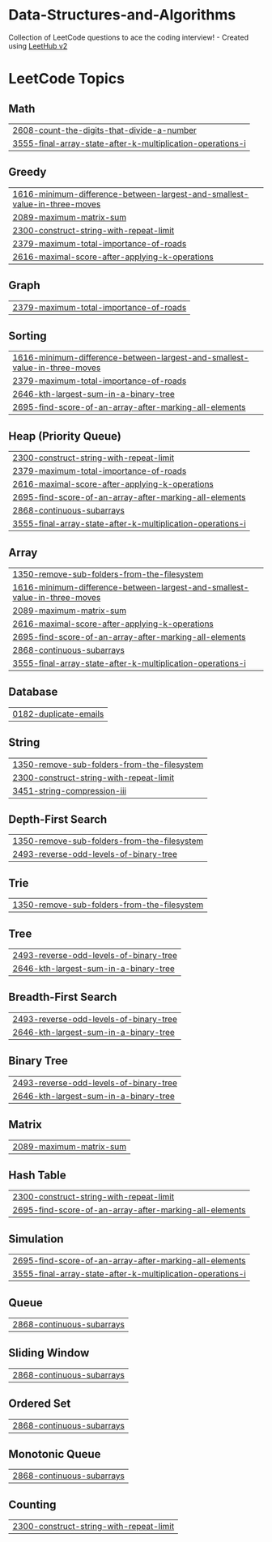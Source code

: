 # Data-Structures-and-Algorithms
Collection of LeetCode questions to ace the coding interview! - Created using [LeetHub v2](https://github.com/arunbhardwaj/LeetHub-2.0)

<!---LeetCode Topics Start-->
# LeetCode Topics
## Math
|  |
| ------- |
| [2608-count-the-digits-that-divide-a-number](https://github.com/Abhinavgit123/Data-Structures-and-Algorithms/tree/master/2608-count-the-digits-that-divide-a-number) |
| [3555-final-array-state-after-k-multiplication-operations-i](https://github.com/Abhinavgit123/Data-Structures-and-Algorithms/tree/master/3555-final-array-state-after-k-multiplication-operations-i) |
## Greedy
|  |
| ------- |
| [1616-minimum-difference-between-largest-and-smallest-value-in-three-moves](https://github.com/Abhinavgit123/Data-Structures-and-Algorithms/tree/master/1616-minimum-difference-between-largest-and-smallest-value-in-three-moves) |
| [2089-maximum-matrix-sum](https://github.com/Abhinavgit123/Data-Structures-and-Algorithms/tree/master/2089-maximum-matrix-sum) |
| [2300-construct-string-with-repeat-limit](https://github.com/Abhinavgit123/Data-Structures-and-Algorithms/tree/master/2300-construct-string-with-repeat-limit) |
| [2379-maximum-total-importance-of-roads](https://github.com/Abhinavgit123/Data-Structures-and-Algorithms/tree/master/2379-maximum-total-importance-of-roads) |
| [2616-maximal-score-after-applying-k-operations](https://github.com/Abhinavgit123/Data-Structures-and-Algorithms/tree/master/2616-maximal-score-after-applying-k-operations) |
## Graph
|  |
| ------- |
| [2379-maximum-total-importance-of-roads](https://github.com/Abhinavgit123/Data-Structures-and-Algorithms/tree/master/2379-maximum-total-importance-of-roads) |
## Sorting
|  |
| ------- |
| [1616-minimum-difference-between-largest-and-smallest-value-in-three-moves](https://github.com/Abhinavgit123/Data-Structures-and-Algorithms/tree/master/1616-minimum-difference-between-largest-and-smallest-value-in-three-moves) |
| [2379-maximum-total-importance-of-roads](https://github.com/Abhinavgit123/Data-Structures-and-Algorithms/tree/master/2379-maximum-total-importance-of-roads) |
| [2646-kth-largest-sum-in-a-binary-tree](https://github.com/Abhinavgit123/Data-Structures-and-Algorithms/tree/master/2646-kth-largest-sum-in-a-binary-tree) |
| [2695-find-score-of-an-array-after-marking-all-elements](https://github.com/Abhinavgit123/Data-Structures-and-Algorithms/tree/master/2695-find-score-of-an-array-after-marking-all-elements) |
## Heap (Priority Queue)
|  |
| ------- |
| [2300-construct-string-with-repeat-limit](https://github.com/Abhinavgit123/Data-Structures-and-Algorithms/tree/master/2300-construct-string-with-repeat-limit) |
| [2379-maximum-total-importance-of-roads](https://github.com/Abhinavgit123/Data-Structures-and-Algorithms/tree/master/2379-maximum-total-importance-of-roads) |
| [2616-maximal-score-after-applying-k-operations](https://github.com/Abhinavgit123/Data-Structures-and-Algorithms/tree/master/2616-maximal-score-after-applying-k-operations) |
| [2695-find-score-of-an-array-after-marking-all-elements](https://github.com/Abhinavgit123/Data-Structures-and-Algorithms/tree/master/2695-find-score-of-an-array-after-marking-all-elements) |
| [2868-continuous-subarrays](https://github.com/Abhinavgit123/Data-Structures-and-Algorithms/tree/master/2868-continuous-subarrays) |
| [3555-final-array-state-after-k-multiplication-operations-i](https://github.com/Abhinavgit123/Data-Structures-and-Algorithms/tree/master/3555-final-array-state-after-k-multiplication-operations-i) |
## Array
|  |
| ------- |
| [1350-remove-sub-folders-from-the-filesystem](https://github.com/Abhinavgit123/Data-Structures-and-Algorithms/tree/master/1350-remove-sub-folders-from-the-filesystem) |
| [1616-minimum-difference-between-largest-and-smallest-value-in-three-moves](https://github.com/Abhinavgit123/Data-Structures-and-Algorithms/tree/master/1616-minimum-difference-between-largest-and-smallest-value-in-three-moves) |
| [2089-maximum-matrix-sum](https://github.com/Abhinavgit123/Data-Structures-and-Algorithms/tree/master/2089-maximum-matrix-sum) |
| [2616-maximal-score-after-applying-k-operations](https://github.com/Abhinavgit123/Data-Structures-and-Algorithms/tree/master/2616-maximal-score-after-applying-k-operations) |
| [2695-find-score-of-an-array-after-marking-all-elements](https://github.com/Abhinavgit123/Data-Structures-and-Algorithms/tree/master/2695-find-score-of-an-array-after-marking-all-elements) |
| [2868-continuous-subarrays](https://github.com/Abhinavgit123/Data-Structures-and-Algorithms/tree/master/2868-continuous-subarrays) |
| [3555-final-array-state-after-k-multiplication-operations-i](https://github.com/Abhinavgit123/Data-Structures-and-Algorithms/tree/master/3555-final-array-state-after-k-multiplication-operations-i) |
## Database
|  |
| ------- |
| [0182-duplicate-emails](https://github.com/Abhinavgit123/Data-Structures-and-Algorithms/tree/master/0182-duplicate-emails) |
## String
|  |
| ------- |
| [1350-remove-sub-folders-from-the-filesystem](https://github.com/Abhinavgit123/Data-Structures-and-Algorithms/tree/master/1350-remove-sub-folders-from-the-filesystem) |
| [2300-construct-string-with-repeat-limit](https://github.com/Abhinavgit123/Data-Structures-and-Algorithms/tree/master/2300-construct-string-with-repeat-limit) |
| [3451-string-compression-iii](https://github.com/Abhinavgit123/Data-Structures-and-Algorithms/tree/master/3451-string-compression-iii) |
## Depth-First Search
|  |
| ------- |
| [1350-remove-sub-folders-from-the-filesystem](https://github.com/Abhinavgit123/Data-Structures-and-Algorithms/tree/master/1350-remove-sub-folders-from-the-filesystem) |
| [2493-reverse-odd-levels-of-binary-tree](https://github.com/Abhinavgit123/Data-Structures-and-Algorithms/tree/master/2493-reverse-odd-levels-of-binary-tree) |
## Trie
|  |
| ------- |
| [1350-remove-sub-folders-from-the-filesystem](https://github.com/Abhinavgit123/Data-Structures-and-Algorithms/tree/master/1350-remove-sub-folders-from-the-filesystem) |
## Tree
|  |
| ------- |
| [2493-reverse-odd-levels-of-binary-tree](https://github.com/Abhinavgit123/Data-Structures-and-Algorithms/tree/master/2493-reverse-odd-levels-of-binary-tree) |
| [2646-kth-largest-sum-in-a-binary-tree](https://github.com/Abhinavgit123/Data-Structures-and-Algorithms/tree/master/2646-kth-largest-sum-in-a-binary-tree) |
## Breadth-First Search
|  |
| ------- |
| [2493-reverse-odd-levels-of-binary-tree](https://github.com/Abhinavgit123/Data-Structures-and-Algorithms/tree/master/2493-reverse-odd-levels-of-binary-tree) |
| [2646-kth-largest-sum-in-a-binary-tree](https://github.com/Abhinavgit123/Data-Structures-and-Algorithms/tree/master/2646-kth-largest-sum-in-a-binary-tree) |
## Binary Tree
|  |
| ------- |
| [2493-reverse-odd-levels-of-binary-tree](https://github.com/Abhinavgit123/Data-Structures-and-Algorithms/tree/master/2493-reverse-odd-levels-of-binary-tree) |
| [2646-kth-largest-sum-in-a-binary-tree](https://github.com/Abhinavgit123/Data-Structures-and-Algorithms/tree/master/2646-kth-largest-sum-in-a-binary-tree) |
## Matrix
|  |
| ------- |
| [2089-maximum-matrix-sum](https://github.com/Abhinavgit123/Data-Structures-and-Algorithms/tree/master/2089-maximum-matrix-sum) |
## Hash Table
|  |
| ------- |
| [2300-construct-string-with-repeat-limit](https://github.com/Abhinavgit123/Data-Structures-and-Algorithms/tree/master/2300-construct-string-with-repeat-limit) |
| [2695-find-score-of-an-array-after-marking-all-elements](https://github.com/Abhinavgit123/Data-Structures-and-Algorithms/tree/master/2695-find-score-of-an-array-after-marking-all-elements) |
## Simulation
|  |
| ------- |
| [2695-find-score-of-an-array-after-marking-all-elements](https://github.com/Abhinavgit123/Data-Structures-and-Algorithms/tree/master/2695-find-score-of-an-array-after-marking-all-elements) |
| [3555-final-array-state-after-k-multiplication-operations-i](https://github.com/Abhinavgit123/Data-Structures-and-Algorithms/tree/master/3555-final-array-state-after-k-multiplication-operations-i) |
## Queue
|  |
| ------- |
| [2868-continuous-subarrays](https://github.com/Abhinavgit123/Data-Structures-and-Algorithms/tree/master/2868-continuous-subarrays) |
## Sliding Window
|  |
| ------- |
| [2868-continuous-subarrays](https://github.com/Abhinavgit123/Data-Structures-and-Algorithms/tree/master/2868-continuous-subarrays) |
## Ordered Set
|  |
| ------- |
| [2868-continuous-subarrays](https://github.com/Abhinavgit123/Data-Structures-and-Algorithms/tree/master/2868-continuous-subarrays) |
## Monotonic Queue
|  |
| ------- |
| [2868-continuous-subarrays](https://github.com/Abhinavgit123/Data-Structures-and-Algorithms/tree/master/2868-continuous-subarrays) |
## Counting
|  |
| ------- |
| [2300-construct-string-with-repeat-limit](https://github.com/Abhinavgit123/Data-Structures-and-Algorithms/tree/master/2300-construct-string-with-repeat-limit) |
<!---LeetCode Topics End-->
